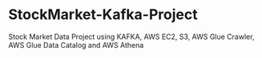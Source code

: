 # StockMarket-Kafka-Project
Stock Market Data Project using KAFKA, AWS EC2, S3, AWS Glue Crawler, AWS Glue Data Catalog and AWS Athena
